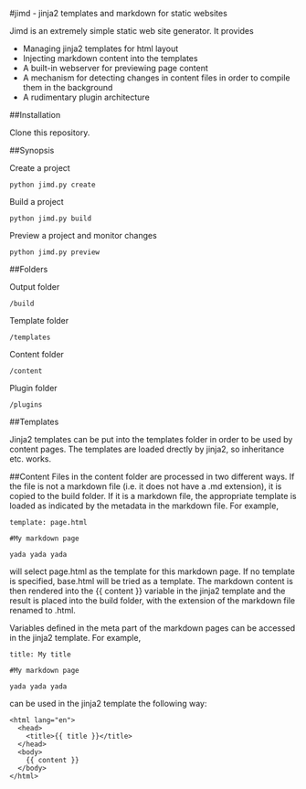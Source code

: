 #jimd - jinja2 templates and markdown for static websites

Jimd is an extremely simple static web site generator.
It provides
* Managing jinja2 templates for html layout
* Injecting markdown content into the templates
* A built-in webserver for previewing page content
* A mechanism for detecting changes in content files in order to compile them in the background
* A rudimentary plugin architecture

##Installation

Clone this repository.

##Synopsis

Create a project
```
python jimd.py create
```

Build a project
```
python jimd.py build
```

Preview a project and monitor changes
```
python jimd.py preview
```

##Folders

Output folder
```
/build
```

Template folder
```
/templates
```

Content folder
```
/content
```

Plugin folder
```
/plugins
```

##Templates

Jinja2 templates can be put into the templates folder in order to be used by content pages.
The templates are loaded drectly by jinja2, so inheritance etc. works.

##Content
Files in the content folder are processed in two different ways.
If the file is not a markdown file (i.e. it does not have a .md extension),
it is copied to the build folder.
If it is a markdown file, the appropriate template is loaded as indicated by the metadata
in the markdown file.
For example,
```
template: page.html

#My markdown page

yada yada yada
```
will select page.html as the template for this markdown page.
If no template is specified, base.html will be tried as a template.
The markdown content is then rendered into the {{ content }} variable in the jinja2 template
and the result is placed into the build folder, with the extension of the markdown file renamed to .html.

Variables defined in the meta part of the markdown pages can be accessed in the jinja2 template.
For example,
```
title: My title

#My markdown page

yada yada yada
```

can be used in the jinja2 template the following way:

```
<html lang="en">
  <head>
    <title>{{ title }}</title>
  </head>
  <body>
    {{ content }}
  </body>
</html>
```
